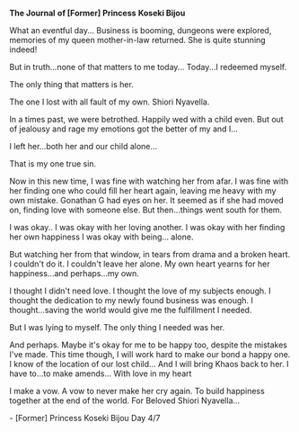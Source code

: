 <!-- title: Bijou's Journal Entry: Day 4 -->

**The Journal**
**of \[Former\] Princess**
**Koseki Bijou**

What an eventful day...
Business is booming, dungeons were explored, memories of my queen mother-in-law returned. She is quite stunning indeed!

But in truth...none of that matters to me today...
Today...I redeemed myself.

The only thing that matters is her.

The one I lost with all fault of my own. Shiori Nyavella.

In a times past, we were betrothed. Happily wed with a child even. But out of jealousy and rage my emotions got the better of my and I...

I left her...both her and our child alone...

That is my one true sin.

Now in this new time, I was fine with watching her from afar. I was fine with her finding one who could fill her heart again, leaving me heavy with my own mistake. Gonathan G had eyes on her. It seemed as if she had moved on, finding love with someone else. But then...things went south for them.

I was okay..
I was okay with her loving another.
I was okay with her finding her own happiness
I was okay with being... alone.

But watching her from that window, in tears from drama and a broken heart. I couldn't do it. I couldn't leave her alone. My own heart yearns for her happiness...and perhaps...my own.

I thought I didn't need love. I thought the love of my subjects enough. I thought the dedication to my newly found business was enough. I thought...saving the world would give me the fulfillment I needed.

But I was lying to myself. The only thing I needed was her.

And perhaps. Maybe it's okay for me to be happy too, despite the mistakes I've made. This time though, I will work hard to make our bond a happy one. I know of the location of our lost child... And I will bring Khaos back to her. I have to...to make amends...
With love in my heart

I make a vow. A vow to never make her cry again. To build happiness together at the end of the world.
For Beloved Shiori Nyavella...

\- \[Former\] Princess Koseki Bijou
Day 4/7
